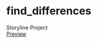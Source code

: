 # find_differences
Storyline Project
<br/>
[Preview](https://mennaabduh.github.io/find_differences/)
